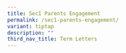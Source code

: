 ```yaml
---
title: Sec1 Parents Engagement
permalink: /sec1-parents-engagement/
variant: tiptap
description: ""
third_nav_title: Term Letters
---
```

